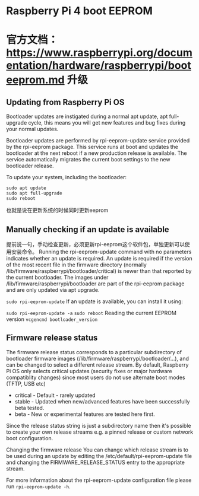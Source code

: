 Raspberry Pi 4 boot EEPROM
==
官方文档：https://www.raspberrypi.org/documentation/hardware/raspberrypi/booteeprom.md
升级
==
Updating from Raspberry Pi OS
--
Bootloader updates are instigated during a normal apt update, apt full-upgrade cycle, this means you will get new features and bug fixes during your normal updates.

Bootloader updates are performed by rpi-eeprom-update service provided by the rpi-eeprom package. This service runs at boot and updates the bootloader at the next reboot if a new production release is available. The service automatically migrates the current boot settings to the new bootloader release.

To update your system, including the bootloader:

```
sudo apt update
sudo apt full-upgrade
sudo reboot
```
也就是说在更新系统的时候同时更新eeprom

Manually checking if an update is available
--
提前说一句，手动检查更新，必须更新rpi-eeprom这个软件包，单独更新可以使用安装命令。
Running the rpi-eeprom-update command with no parameters indicates whether an update is required. An update is required if the version of the most recent file in the firmware directory (normally /lib/firmware/raspberrypi/bootloader/critical) is newer than that reported by the current bootloader. The images under /lib/firmware/raspberrypi/bootloader are part of the rpi-eeprom package and are only updated via apt upgrade.

`sudo rpi-eeprom-update`
If an update is available, you can install it using:

`sudo rpi-eeprom-update -a`
`sudo reboot`
Reading the current EEPROM version
`vcgencmd bootloader_version`

Firmware release status
--
The firmware release status corresponds to a particular subdirectory of bootloader firmware images (/lib/firmware/raspberrypi/bootloader/...), and can be changed to select a different release stream. By default, Raspberry Pi OS only selects critical updates (security fixes or major hardware compatiblity changes) since most users do not use alternate boot modes (TFTP, USB etc)

* critical - Default - rarely updated
* stable - Updated when new/advanced features have been successfully beta tested.
* beta - New or experimental features are tested here first.

Since the release status string is just a subdirectory name then it's possible to create your own release streams e.g. a pinned release or custom network boot configuration.

Changing the firmware release
You can change which release stream is to be used during an update by editing the /etc/default/rpi-eeprom-update file and changing the FIRMWARE_RELEASE_STATUS entry to the appropriate stream.

For more information about the rpi-eeprom-update configuration file please run `rpi-eeprom-update -h`.